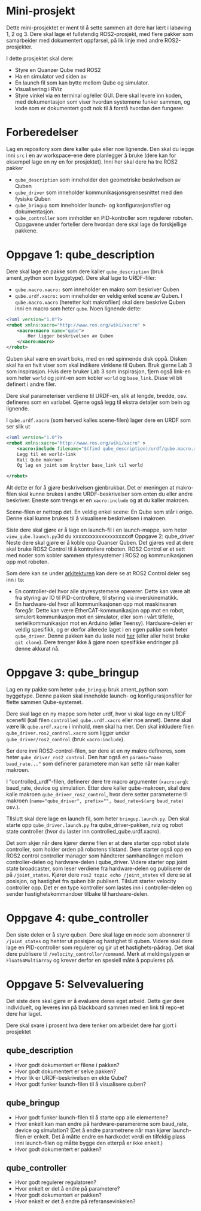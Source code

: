 # Mini-prosjekt

Dette mini-prosjektet er ment til å sette sammen alt dere har lært i labøving 1, 2 og 3. Dere skal lage et fullstendig ROS2-prosjekt, med flere pakker som samarbeider med dokumentert oppførsel, på lik linje med andre ROS2-prosjekter.

I dette prosjektet skal dere:
- Styre en Quanzer Qube med ROS2
- Ha en simulator ved siden av
- En launch fil som kan bytte mellom Qube og simulator.
- Visualisering i RViz
- Styre vinkel via en terminal og/eller GUI.
Dere skal levere inn koden, med dokumentasjon som viser hvordan systemene funker sammen, og kode som er dokumentert godt nok til å forstå hvordan den fungerer.
# Forberedelser
Lag en repository som dere kaller `qube` eller noe lignende. Den skal du legge inni `src` i en av workspace-ene dere planlegger å bruke (dere kan for eksempel lage en ny en for prosjektet). Inni her skal dere ha tre ROS2 pakker
- `qube_description` som inneholder den geometriske beskrivelsen av Quben
- `qube_driver` som inneholder kommunikasjonsgrensesnittet med den fysiske Quben
- `qube_bringup` som inneholder launch- og konfigurasjonsfiler og dokumentasjon.
- `qube_controller` som innholder en PID-kontroller som regulerer roboten.
Oppgavene under forteller dere hvordan dere skal lage de forskjellige pakkene.
# Oppgave 1: qube_description
Dere skal lage en pakke som dere kaller `qube_description` (bruk ament_python som byggetype). Dere skal lage to URDF-filer:
- `qube.macro.xacro:` som inneholder en makro som beskriver Quben
- `qube.urdf.xacro:` som inneholder en veldig enkel scene av Quben.
I `qube.macro.xacro` (heretter kalt makrofilen) skal dere beskrive Quben inni en macro som heter `qube`. Noen lignende dette:
```xml
<?xml version="1.0"?>
<robot xmlns:xacro="http://www.ros.org/wiki/xacro" >
	<xacro:macro name="qube">
		Her ligger beskrivelsen av Quben
	</xacro:macro>
</robot>
```
Quben skal være en svart boks, med en rød spinnende disk oppå. Disken skal ha en hvit viser som skal indikere vinklene til Quben. Bruk gjerne Lab 3 som inspirasjon. Hvis dere bruker Lab 3 som inspirasjon, fjern også link-en som heter `world` og joint-en som kobler `world` og `base_link`. Disse vil bli definert i andre filer.

Dere skal parameteriser verdiene til URDF-en, slik at lengde, bredde, osv. defineres som en variabel. Gjerne også legg til ekstra detaljer som bein og lignende.

I `qube.urdf.xacro` (som herved kalles scene-filen) lager dere en URDF som ser slik ut
```xml
<?xml version="1.0"?>
<robot xmlns:xacro="http://www.ros.org/wiki/xacro" >
	<xacro:include filename="$(find qube_description)/urdf/qube.macro.xacro" />
	Legg til en world-link
	Kall Qube makroen
	Og lag en joint som knytter base_link til world

</robot>
```
Alt dette er for å gjøre beskrivelsen gjenbrukbar. Det er meningen at makro-filen skal kunne brukes i andre URDF-beskrivelser som enten du eller andre beskriver. Eneste som trengs er en `xacro:include` og at du kaller makroen.

Scene-filen er nettopp det. En veldig enkel scene: En Qube som står i origo. Denne skal kunne brukes til å visualisere beskrivelsen i makroen.

Siste dere skal gjøre er å lage en launch-fil i en launch-mappe, som heter `view_qube.launch.py`3d du xxxxxxxxxxxxxxxxxxxx# Oppgave 2: qube_driver
Neste dere skal gjøre er å koble opp Quanser Quben. Det gjøres ved at dere skal bruke ROS2 Control til å kontrollere roboten. ROS2 Control er et sett med noder som kobler sammen styresystemer i ROS2 og kommunikasjonen opp mot roboten.

Som dere kan se under [arkitekturen](https://control.ros.org/rolling/doc/getting_started/getting_started.html#architecture) kan dere se at ROS2 Control deler seg inn i to:
- En controller-del hvor alle styresystemene opererer. Dette kan være alt fra styring av IO til PID-controllere, til styring via inverskinematikk.
- En hardware-del hvor all kommunikasjonen opp mot maskinvaren foregår. Dette kan være EtherCAT-kommunikasjon opp mot en robot, simulert kommunikasjon mot en simulator, eller som i vårt tilfelle, seriellkommunikasjon mot en Arduino (eller Teensy).
Hardware-delen er veldig spesifikk, og er derfor allerede laget i en egen pakke som heter `qube_driver`. Denne pakken kan du laste ned [her](https://github.com/adamleon/qube_driver) (eller aller helst bruke `git clone`). Dere trenger ikke å gjøre noen spesifikke endringer på denne akkurat nå.
# Oppgave 3: qube_bringup

Lag en ny pakke som heter `qube_bringup` bruk ament_python som byggetype. Denne pakken skal inneholde launch- og konfigurasjonsfiler for flette sammen Qube-systemet.

Dere skal lage en ny mappe som heter urdf, hvor vi skal lage en ny URDF scenefil (kall filen `controlled_qube.urdf.xacro` eller noe annet). Denne skal være lik `qube.urdf.xacro` i innhold, men skal ha mer. Den skal inkludere filen `qube_driver.ros2_control.xacro` som ligger under `qube_driver/ros2_control` (bruk `xacro:include`).

Ser dere inni ROS2-control-filen, ser dere at en ny makro defineres, som heter `qube_driver_ros2_control`. Den har også en `params="name baud_rate..."` som definerer parametere man kan sette når man kaller makroen. 

I "controlled_urdf"-filen, definerer dere tre macro argumenter (`xacro:arg`): baud_rate, device og simulation. Etter dere kaller qube-makroen, skal dere kalle makroen `qube_driver_ros2_control`, hvor dere setter parameterne til makroen (`name="qube_driver", prefix="", baud_rate=$(arg baud_rate)` osv.).

TIlslutt skal dere lage en launch fil, som heter `bringup.launch.py`. Den skal starte opp `qube_driver.launch.py` fra qube_driver-pakken, rviz og robot state controller (hvor du laster inn controlled_qube.urdf.xacro). 

Det som skjer når dere kjører denne filen er at dere starter opp robot state controller, som holder orden på robotens tilstand. Dere starter også opp en ROS2 control controller manager som håndterer samhandlingen mellom controller-delen og hardware-delen i qube_driver. Videre starter opp joint state broadcaster, som leser verdiene fra hardware-delen og publiserer de på `/joint_states`. Kjører dere `ros2 topic echo /joint_states` vil dere se at posisjon, og hastighet fra quben blir publisert. Tilslutt starter velocity controller opp. Det er en type kontroller som lastes inn i controller-delen og sender hastighetskommandoer tilbake til hardware-delen.
# Oppgave 4: qube_controller
Den siste delen er å styre quben. Dere skal lage en node som abonnerer til `/joint_states` og henter ut posisjon og hastighet til quben. Videre skal dere lage en PID-controller som regulerer og gir ut et hastighets-pådrag. Det skal dere publisere til `/velocity_controller/command`. Merk at meldingstypen er `Float64MultiArray` og krever derfor en spesiell måte å populeres på.
# Oppgave 5: Selvevaluering
Det siste dere skal gjøre er å evaluere deres eget arbeid. Dette gjør dere individuelt, og leveres inn på blackboard sammen med en link til repo-et dere har laget.

Dere skal svare i prosent hva dere tenker om arbeidet dere har gjort i prosjektet

## qube_description
- Hvor godt dokumentert er filene i pakken?
- Hvor godt dokumentert er selve pakken?
- Hvor lik er URDF-beskrivelsen en ekte Qube?
- Hvor godt funker launch-filen til å visualisere quben?
## qube_bringup
- Hvor godt funker launch-filen til å starte opp alle elementene?
- Hvor enkelt kan man endre på hardware-paramererne som baud_rate, device og simulation? (Det å endre parametrene når man kjører launch-filen er enkelt. Det å måtte endre en hardkodet verdi en tilfeldig plass inni launch-filen og måtte bygge den etterpå er ikke enkelt.)
- Hvor godt dokumentert er pakken?
## qube_controller
- Hvor godt regulerer regulatoren?
- Hvor enkelt er det å endre på parametere?
- Hvor godt dokumentert er pakken?
- Hvor enkelt er det å endre på referansevinkelen?
